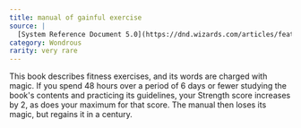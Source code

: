 ```yaml
---
title: manual of gainful exercise
source: |
  [System Reference Document 5.0](https://dnd.wizards.com/articles/features/systems-reference-document-srd)
category: Wondrous
rarity: very rare
---
```


This book describes fitness exercises, and its words are charged with magic. If you spend 48 hours over a period of 6 days or fewer studying the book's contents and practicing its guidelines, your Strength score increases by 2, as does your maximum for that score. The manual then loses its magic, but regains it in a century.
